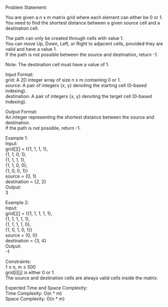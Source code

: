 Problem Statement: </br>

You are given a n x m matrix grid where each element can either be 0 or 1. </br> You need to find the shortest distance between a given source cell and a destination cell. </br>

The path can only be created through cells with value 1. </br>
You can move Up, Down, Left, or Right to adjacent cells, provided they are valid and have a value 1. </br>
If the path is not possible between the source and destination, return -1. </br>

Note: The destination cell must have a value of 1. </br>

Input Format: </br>
grid: A 2D integer array of size n x m containing 0 or 1. </br>
source: A pair of integers {x, y} denoting the starting cell (0-based indexing). </br>
destination: A pair of integers {x, y} denoting the target cell (0-based indexing). </br>

Output Format: </br>
An integer representing the shortest distance between the source and destination. </br>
If the path is not possible, return -1. </br>

Example 1: </br> 
Input: </br> grid[][] = {{1, 1, 1, 1}, </br> {1, 1, 0, 1}, </br> {1, 1, 1, 1}, </br> {1, 1, 0, 0}, </br> {1, 0, 0, 1}} </br> source = {0, 1} </br> destination = {2, 2} </br> 
Output: </br> 3 </br>

Example 2: </br> 
Input: </br> grid[][] = {{1, 1, 1, 1, 1}, </br> {1, 1, 1, 1, 1}, </br> {1, 1, 1, 1, 0}, </br> {1, 0, 1, 0, 1}} </br> source = {0, 0} </br> destination = {3, 4} </br>
Output: </br> -1 </br>

Constraints: </br>
1 ≤ n, m ≤ 500 </br>
grid[i][j] is either 0 or 1. </br>
The source and destination cells are always valid cells inside the matrix. </br>

Expected Time and Space Complexity: </br>
Time Complexity: O(n * m) </br>
Space Complexity: O(n * m) </br>
